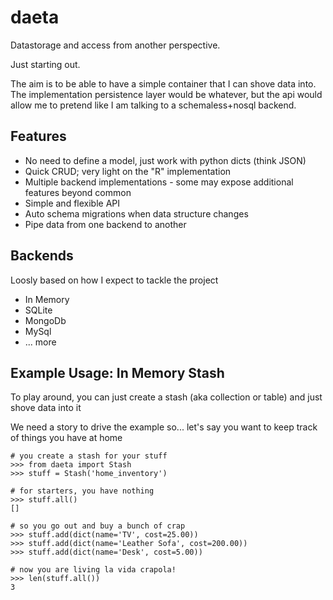 daeta
=====

Datastorage and access from another perspective.

Just starting out. 

The aim is to be able to have a simple container that I can shove data into. The implementation persistence layer 
would be whatever, but the api would allow me to pretend like I am talking to a schemaless+nosql backend.

Features
---------

- No need to define a model, just work with python dicts (think JSON)
- Quick CRUD; very light on the "R" implementation
- Multiple backend implementations - some may expose additional features beyond common
- Simple and flexible API
- Auto schema migrations when data structure changes
- Pipe data from one backend to another

Backends
----------

Loosly based on how I expect to tackle the project

- In Memory
- SQLite
- MongoDb
- MySql
- ... more


Example Usage: In Memory Stash
--------------------------------

To play around, you can just create a stash (aka collection or table) and just shove data into it

We need a story to drive the example so... let's say you want to keep track of things you have at home
    
    # you create a stash for your stuff
    >>> from daeta import Stash
    >>> stuff = Stash('home_inventory')

    # for starters, you have nothing
    >>> stuff.all()
    []

    # so you go out and buy a bunch of crap
    >>> stuff.add(dict(name='TV', cost=25.00))
    >>> stuff.add(dict(name='Leather Sofa', cost=200.00))
    >>> stuff.add(dict(name='Desk', cost=5.00))

    # now you are living la vida crapola!
    >>> len(stuff.all())
    3


